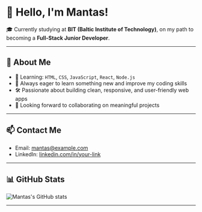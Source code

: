 # 👋 Hello, I'm Mantas!

🎓 Currently studying at **BIT (Baltic Institute of Technology)**, on my path to becoming a **Full-Stack Junior Developer**.

---

## 🚀 About Me

- 🌱 Learning: `HTML`, `CSS`, `JavaScript`, `React`, `Node.js`
- 🧠 Always eager to learn something new and improve my coding skills
- 🛠️ Passionate about building clean, responsive, and user-friendly web apps
- 🤝 Looking forward to collaborating on meaningful projects

---

## 📫 Contact Me

- Email: mantas@example.com  
- LinkedIn: [linkedin.com/in/your-link](https://linkedin.com/in/mantas-kukulskis-0923b92ba/)

---

## 📊 GitHub Stats

![Mantas's GitHub stats](https://github-readme-stats.vercel.app/api?username=MantasKukulskis&show_icons=true&theme=radical)

---
